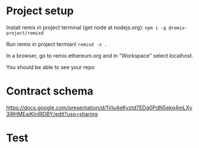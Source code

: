 # Project setup

Install remix in project terminal (get node at nodejs.org):
`npm i -g @remix-project/remixd`

Run remix in project termianl
`remixd -s .`

In a browser, go to remix.ethereum.org and in "Workspace" select localhost.

You should be able to see your repo


# Contract schema

https://docs.google.com/presentation/d/1Vlu4eKyztd7EDq0PdN5ekq4mLXy3iRHMEaiKlnIRDBY/edit?usp=sharing

# Test 

